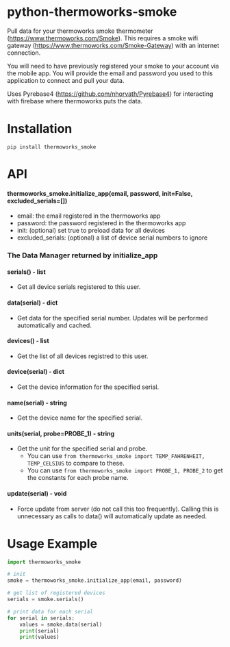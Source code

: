 # python-thermoworks-smoke
Pull data for your thermoworks smoke thermometer (https://www.thermoworks.com/Smoke).
This requires a smoke wifi gateway (https://www.thermoworks.com/Smoke-Gateway) with an internet connection.

You will need to have previously registered your smoke to your account via the mobile app.
You will provide the email and password you used to this application to connect and pull your data.

Uses Pyrebase4 (https://github.com/nhorvath/Pyrebase4) for interacting with firebase where thermoworks puts the data.

# Installation
`pip install thermoworks_smoke`

# API
#### thermoworks_smoke.initialize_app(email, password, init=False, excluded_serials=[])
* email: the email registered in the thermoworks app
* password: the password registered in the thermoworks app
* init: (optional) set true to preload data for all devices
* excluded_serials: (optional) a list of device serial numbers to ignore

### The Data Manager returned by initialize_app
#### serials() - list
* Get all device serials registered to this user.
#### data(serial) - dict
* Get data for the specified serial number. Updates will be performed automatically and cached.
#### devices() - list
* Get the list of all devices registred to this user.
#### device(serial) - dict
* Get the device information for the specified serial.
#### name(serial) - string
* Get the device name for the specified serial.
#### units(serial, probe=PROBE_1) - string
* Get the unit for the specified serial and probe.
  * You can use `from thermoworks_smoke import TEMP_FAHRENHEIT, TEMP_CELSIUS` to compare to these.
  * You can use `from thermoworks_smoke import PROBE_1, PROBE_2` to get the constants for each probe name.
#### update(serial) - void
* Force update from server (do not call this too frequently). Calling this is unnecessary as calls to data() will
automatically update as needed.

# Usage Example
```python
import thermoworks_smoke

# init
smoke = thermoworks_smoke.initialize_app(email, password)

# get list of registered devices
serials = smoke.serials()

# print data for each serial
for serial in serials:
    values = smoke.data(serial)
    print(serial)
    print(values)

```